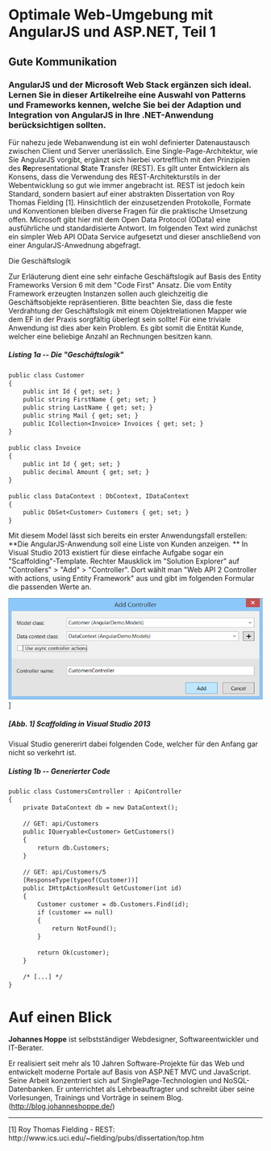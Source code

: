 # Optimale Web-Umgebung mit AngularJS und ASP.NET, Teil 1
## Gute Kommunikation

### AngularJS und der Microsoft Web Stack ergänzen sich ideal. Lernen Sie in dieser Artikelreihe eine Auswahl von Patterns und Frameworks kennen, welche Sie bei der Adaption und Integration von AngularJS in Ihre .NET-Anwendung berücksichtigen sollten. 

Für nahezu jede Webanwendung ist ein wohl definierter Datenaustausch zwischen Client und Server unerlässlich. Eine Single-Page-Architektur, wie Sie AngularJS vorgibt, ergänzt sich hierbei vortrefflich mit den Prinzipien des **Re**presentational **S**tate **T**ransfer (REST). Es gilt unter Entwicklern als Konsens, dass die Verwendung des REST-Architekturstils in der Webentwicklung so gut wie immer angebracht ist. REST ist jedoch kein Standard, sondern basiert auf einer abstrakten Dissertation von Roy Thomas Fielding [1]. Hinsichtlich der einzusetzenden Protokolle, Formate und Konventionen bleiben diverse Fragen für die praktische Umsetzung offen. Microsoft gibt hier mit dem Open Data Protocol (OData) eine ausführliche und standardisierte Antwort. Im folgenden Text wird zunächst ein simpler Web API OData Service aufgesetzt und dieser anschließend von einer AngularJS-Anwednung abgefragt.

Die Geschäftslogik

Zur Erläuterung dient eine sehr einfache Geschäftslogik auf Basis des Entity Frameworks Version 6 mit dem "Code First" Ansatz. Die vom Entity Framework erzeugten Instanzen sollen auch gleichzeitig die Geschäftsobjekte repräsentieren. Bitte beachten Sie, dass die feste Verdrahtung der Geschäftslogik mit einem Objektrelationen Mapper wie dem EF in der Praxis sorgfältig überlegt sein sollte! Für eine triviale Anwendung ist dies aber kein Problem. Es gibt somit die Entität Kunde, welcher eine beliebige Anzahl an Rechnungen besitzen kann.

##### Listing 1a -- Die "Geschäftslogik"
~~~~~
public class Customer
{
    public int Id { get; set; }
    public string FirstName { get; set; }
    public string LastName { get; set; }
    public string Mail { get; set; }
    public ICollection<Invoice> Invoices { get; set; }
}

public class Invoice
{
    public int Id { get; set; }
    public decimal Amount { get; set; } 
}

public class DataContext : DbContext, IDataContext
{
    public DbSet<Customer> Customers { get; set; }
}
~~~~~

Mit diesem Model lässt sich bereits ein erster Anwendungsfall erstellen:
**Die AngularJS-Anwendung soll eine Liste von Kunden anzeigen. **
In Visual Studio 2013 existiert für diese einfache Aufgabe sogar ein "Scaffolding"-Template. Rechter Mausklick im "Solution Explorer" auf "Controllers" > "Add" > "Controller". Dort wählt man "Web API 2 Controller with actions, using Entity Framework" aus und gibt im folgenden Formular die passenden Werte an.  

![Abbildung 1](Images/image01_scaffolding_B.png)]
##### [Abb. 1] Scaffolding in Visual Studio 2013

Visual Studio genererirt dabei folgenden Code, welcher für den Anfang gar nicht so verkehrt ist.

##### Listing 1b -- Generierter Code
~~~~~
public class CustomersController : ApiController
{
    private DataContext db = new DataContext();

    // GET: api/Customers
    public IQueryable<Customer> GetCustomers()
    {
        return db.Customers;
    }

    // GET: api/Customers/5
    [ResponseType(typeof(Customer))]
    public IHttpActionResult GetCustomer(int id)
    {
        Customer customer = db.Customers.Find(id);
        if (customer == null)
        {
            return NotFound();
        }

        return Ok(customer);
    }

    /* [...] */
}
~~~~~


 

 

# Auf einen Blick

**Johannes Hoppe** ist selbstständiger Webdesigner, Softwareentwickler und IT-Berater.

Er realisiert seit mehr als 10 Jahren Software-Projekte für das Web und entwickelt moderne Portale auf Basis von ASP.NET MVC und JavaScript. Seine Arbeit konzentriert sich auf SinglePage-Technologien und NoSQL-Datenbanken. Er unterrichtet als Lehrbeauftragter und schreibt über seine Vorlesungen, Trainings und Vorträge in seinem Blog. (http://blog.johanneshoppe.de/)


<hr>
[1] Roy Thomas Fielding - REST: http://www.ics.uci.edu/~fielding/pubs/dissertation/top.htm
